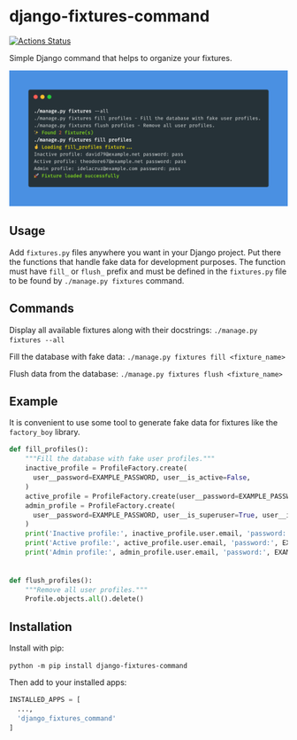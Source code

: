 # django-fixtures-command

[![Actions Status](https://github.com/marcinjosinski/django-fixtures-command/workflows/CI/badge.svg)](https://github.com/marcinjosinski/django-fixtures-command/actions)

Simple Django command that helps to organize your fixtures.


<p align="center">
  <img src="https://github.com/marcinjosinski/django-fixtures-command/blob/main/img/example.png" alt="Example usage of django-fixtures-command " width="738">
</p>


## Usage

Add `fixtures.py` files anywhere you want in your Django project. Put there the functions that handle fake data for development purposes.
The function must have `fill_` or `flush_` prefix and must be defined in the `fixtures.py` file to be found by `./manage.py fixtures` command.

## Commands

Display all available fixtures along with their docstrings:
```./manage.py fixtures --all```

Fill the database with fake data:
```./manage.py fixtures fill <fixture_name>```

Flush data from the database:
```./manage.py fixtures flush <fixture_name>```


## Example
It is convenient to use some tool to generate fake data for fixtures like the `factory_boy` library.

```py
def fill_profiles():
    """Fill the database with fake user profiles."""
    inactive_profile = ProfileFactory.create(
      user__password=EXAMPLE_PASSWORD, user__is_active=False,
    )
    active_profile = ProfileFactory.create(user__password=EXAMPLE_PASSWORD, user__is_active=True)
    admin_profile = ProfileFactory.create(
      user__password=EXAMPLE_PASSWORD, user__is_superuser=True, user__is_staff=True,
    )
    print('Inactive profile:', inactive_profile.user.email, 'password:', EXAMPLE_PASSWORD)
    print('Active profile:', active_profile.user.email, 'password:', EXAMPLE_PASSWORD)
    print('Admin profile:', admin_profile.user.email, 'password:', EXAMPLE_PASSWORD)


def flush_profiles():
    """Remove all user profiles."""
    Profile.objects.all().delete()
```

## Installation

Install with pip:

`python -m pip install django-fixtures-command`


Then add to your installed apps:
```py
INSTALLED_APPS = [
  ...,
  'django_fixtures_command'
]
```
